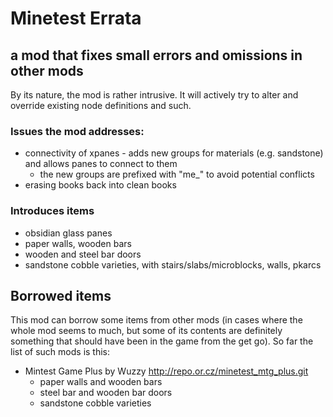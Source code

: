 # Minetest Errata
## a mod that fixes small errors and omissions in other mods

By its nature, the mod is rather intrusive. It will actively try to alter and override existing node definitions and such.

### Issues the mod addresses:
* connectivity of xpanes - adds new groups for materials (e.g. sandstone) and allows panes to connect to them
    * the new groups are prefixed with "me_" to avoid potential conflicts
* erasing books back into clean books

### Introduces items
* obsidian glass panes
* paper walls, wooden bars
* wooden and steel bar doors
* sandstone cobble varieties, with stairs/slabs/microblocks, walls, pkarcs

## Borrowed items

This mod can borrow some items from other mods (in cases where the whole mod seems to much, but some of its contents are definitely something that should have been in the game from the get go). So far the list of such mods is this:

* Mintest Game Plus by Wuzzy http://repo.or.cz/minetest_mtg_plus.git
    * paper walls and wooden bars
    * steel bar and wooden bar doors
    * sandstone cobble varieties
